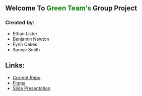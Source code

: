 ## Welcome To <span style="color:green;">Green Team's</span>  Group Project
### Created by:
- Ethan Lister
- Benjamin Newton 
- Fynn Oakes
- Samye Smith 



## Links:
- [Current Repo](https://github.com/Ethan3303/Group-Work-Folder)
- [Figma](https://www.figma.com/design/Qsg4Ldsz7raiCyD7ReXq3X/group-project-wireframe?node-id=1-2&p=f&t=G6UYmj11tg49m1ED-0)
- [Slide Presentation](https://docs.google.com/presentation/d/1RgrZXLloZsBfWBs2QS9soLWrvFPUO7EZ4MyQk8ot-gY/edit#slide=id.p)